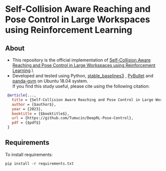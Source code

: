 # Self-Collision Aware Reaching and Pose Control in Large Workspaces using Reinforcement Learning
## About
- This repository is the official implementation of [Self-Collision Aware Reaching and Pose Control in Large Workspaces using Reinforcement Learning](https://github.com/Tumucin/DeepRL-Pose-Control).\
- Developed and tested using Python, [stable_baselines3](https://github.com/DLR-RM/stable-baselines3) , [PyBullet](https://github.com/bulletphysics/bullet3) and [panda-gym](https://github.com/qgallouedec/panda-gym) on Ubuntu 18.04 system.\
If you find this study useful, please cite using the following citation:

```bibtex
 @article{...,
   title = {Self-Collision Aware Reaching and Pose Control in Large Workspaces using Reinforcement Learning},
   author = {$author$},
   year = {2023},
   booktitle = {$booktitle$},
   url = {https://github.com/Tumucin/DeepRL-Pose-Control},
   pdf = {$pdf$}
 }
```

## Requirements

To install requirements:

```setup
pip install -r requirements.txt
```
